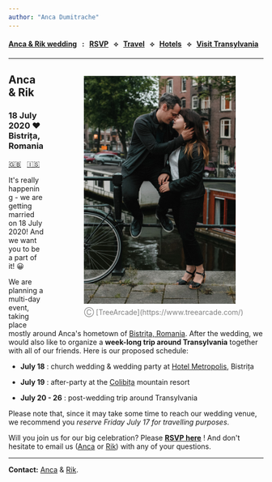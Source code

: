 ```yaml
---
author: "Anca Dumitrache"
---
```


<script src="https://use.fontawesome.com/4b6dfd67d9.js"></script>

#### [Anca & Rik wedding](./)  &nbsp; : &nbsp; [RSVP](https://forms.gle/nrNsmtP1qeaxgmD89)  &nbsp; &#10209; &nbsp;   [Travel](travel.html)  &nbsp; &#10209; &nbsp;  [Hotels](hotels.html)  &nbsp; &#10209; &nbsp;  [Visit Transylvania](trip.html)



***

<figure style="float: right; margin-left: 80px; margin-bottom: 20px; margin-top: 20px">
<img src="AncaRik.jpg" width="300" />
<figcaption style="text-align: center; margin-top: 5px; color: gray;">&#9400; [TreeArcade](https://www.treearcade.com/)</figcaption>
</figure>

## Anca & Rik

### 18 July 2020 ❤️ Bistrița, Romania

[🇬🇧](./) &nbsp; [🇮🇸](is/index.html)

It's really happening - we are getting married on 18 July 2020! And we want you to be a part of it!  &#x1F600;


We are planning a multi-day event, taking place mostly around Anca's hometown of [Bistrița, Romania](https://en.wikipedia.org/wiki/Bistri%C8%9Ba). After the wedding, we would also like to organize a **week-long trip around Transylvania** together with all of our friends. Here is our proposed schedule:

* **July 18** : church wedding & wedding party at [Hotel Metropolis](https://www.google.com/maps/place/Metropolis/@47.1272607,24.4966106,15z/data=!4m2!3m1!1s0x0:0x250b9cd755c23bf0?sa=X&ved=2ahUKEwjY_927vZnmAhUMUlAKHa9MDzgQ_BIwFHoECBoQCA), Bistrița

* **July 19** : after-party at the [Colibița](https://www.google.com/maps/place/Colibi%C8%9Ba,+Romania/data=!4m2!3m1!1s0x474a08e706de8b0d:0x989b7a802680673e?sa=X&ved=2ahUKEwjsh6_bvZnmAhWNb1AKHQxiDwMQ8gEwHnoECBAQBA) mountain resort

* **July 20 - 26** :  post-wedding trip around Transylvania


Please note that, since it may take some time to reach our wedding venue, we recommend you *reserve Friday July 17 for travelling purposes*.

Will you join us for our big celebration? Please **[RSVP here](https://forms.gle/nrNsmtP1qeaxgmD89)** ! And don't hesitate to email us ([Anca](mailto:anca.dmtrch@gmail.com) or [Rik](mailto:rikkid6@gmail.com)) with any of your questions.

***

**Contact:** [Anca](mailto:anca.dmtrch@gmail.com) & [Rik](mailto:rikkid6@gmail.com).

